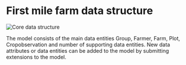 # First mile farm data structure

![Core data structure](https://raw.githubusercontent.com/firstmile/reference-framework/master/docs/_static/Neutraldatamodelgif.gif)


The model consists of the main data entities Group, Farmer, Farm, Plot, Cropobservation and number of supporting data entities. New data attributes or data entities can be added to the model by submitting extensions to the model.  

<script src="../_static/docson/widget.js" data-schema="../../_static/first-mile-farm-data-schema.json"></script>


